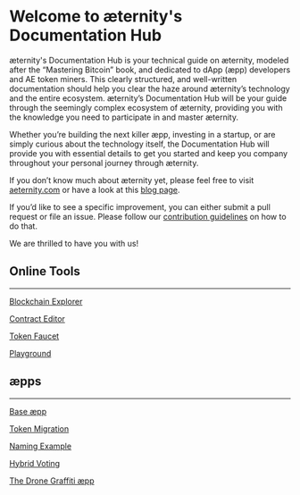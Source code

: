 # Welcome to æternity's Documentation Hub
æternity's Documentation Hub is your technical guide on æternity, modeled after the “Mastering Bitcoin” book, and dedicated to dApp (æpp) developers and AE token miners. This clearly structured, and well-written documentation should help you clear the haze around æternity’s technology and the entire ecosystem. æternity’s Documentation Hub will be your guide through the seemingly complex ecosystem of æternity, providing you with the knowledge you need to participate in and master æternity.

Whether you’re building the next killer æpp, investing in a startup, or are simply curious about the technology itself, the Documentation Hub will provide you with essential details to get you started and keep you company throughout your personal journey through æternity.

If you don’t know much about æternity yet, please feel free to visit [aeternity.com](https://aeternity.com/) or have a look at this [blog page](https://blog.aeternity.com/æternity-getting-started-resources-95764450e204).

If you’d like to see a specific improvement, you can either submit a pull request or file an issue. Please follow our [contribution guidelines](https://github.com/aeternity/aeternity/blob/master/CONTRIBUTING.md) on how to do that.

We are thrilled to have you with us!

## Online Tools
----

[Blockchain Explorer](https://testnet.explorer.aepps.com/#/)

[Contract Editor](https://testnet.contracts.aepps.com/)

[Token Faucet](https://testnet.faucet.aepps.com/)

[Playground](https://testing.playground.aepps.com/)


## æpps
----

[Base æpp](https://base.aepps.com/#/)

[Token Migration](https://token-migration.aepps.com/#/)

[Naming Example](https://aeternity.com/aepp-naming-example/)

[Hybrid Voting](http://aeternity.com/aepp-hybrid-voting/)

[The Drone Graffiti æpp](https://aepp.dronegraffiti.com/)
